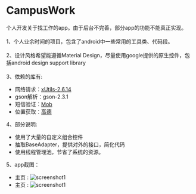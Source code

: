 # CampusWork

个人开发关于找工作的app。由于后台不完善，部分app的功能不能真正实现。<br><br>
1、个人业余时间的项目，包含了android中一些常用的工具类、代码段。<br><br>
2、设计风格希望能遵循Material Design，尽量使用google提供的原生控件，包括android design support library<br><br>
3、依赖的库有:<br>
 -  网络请求：[xUtils-2.6.14](http://www.baidu.com)
 -  gson解析：gson-2.3.1
 -  短信验证：[Mob](http://sms.mob.com/#/sms)
 -  位置获取：[高德](http://lbs.amap.com)<br>
 
4、部分说明:<br>
 -  使用了大量的自定义组合控件<br>
 -  抽取BaseAdapter，提供对外的接口，简化代码
 -  使用线程管理池，节省了系统的资源。
 
 
5、app截图：<br>
 -  主页 : ![screenshot1](https://github.com/shun99/CampusWork/blob/master/Screenshots/S60223-151510.jpg "")<br>
 -  主页 : ![screenshot1](https://github.com/shun99/CampusWork/blob/master/Screenshots/S60223-151510.jpg "")<br>
